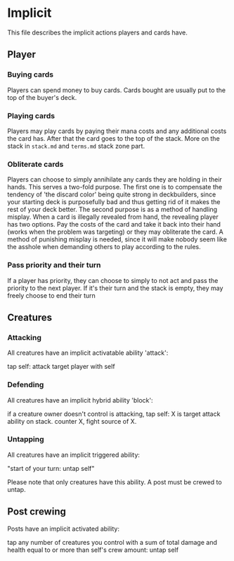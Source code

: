 # Implicit

This file describes the implicit actions players and cards have.

## Player

### Buying cards

Players can spend money to buy cards. Cards bought are usually put to the top of the buyer's deck.

### Playing cards

Players may play cards by paying their mana costs and any additional costs the card has. After that the card goes to the top of the stack. More on the stack in `stack.md` and `terms.md` stack zone part.

### Obliterate cards

Players can choose to simply annihilate any cards they are holding in their hands. This serves a two-fold purpose. The first one is to compensate the tendency of 'the discard color' being quite strong in deckbuilders, since your starting deck is purposefully bad and thus getting rid of it makes the rest of your deck better. The second purpose is as a method of handling misplay. When a card is illegally revealed from hand, the revealing player has two options. Pay the costs of the card and take it back into their hand (works when the problem was targeting) or they may obliterate the card. A method of punishing misplay is needed, since it will make nobody seem like the asshole when demanding others to play according to the rules.

### Pass priority and their turn

If a player has priority, they can choose to simply to not act and pass the priority to the next player.
If it's their turn and the stack is empty, they may freely choose to end their turn

## Creatures

### Attacking

All creatures have an implicit activatable ability 'attack':

tap self: attack target player with self

### Defending

All creatures have an implicit hybrid ability 'block':

if a creature owner doesn't control is attacking, tap self: X is target attack ability on stack. counter X, fight source of X.

### Untapping

All creatures have an implicit triggered ability:

"start of your turn: untap self" 

Please note that only creatures have this ability. A post must be crewed to untap.

## Post crewing

Posts have an implicit activated ability:

tap any number of creatures you control with a sum of total damage and health equal to or more than self's crew amount: untap self



